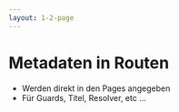 ```yaml
---
layout: 1-2-page
---
```


# Metadaten in Routen

* Werden direkt in den Pages angegeben
* Für Guards, Titel, Resolver, etc ...

<template v-slot:right>
<div class="p-8 pb-0 flex flex-col">

<div class="font-bold">

Metadaten werden als `routeMeta` Variable deklariert
</div>

```typescript
import {RouteMeta} from "@analogjs/router";
import {Component} from "@angular/core";

export const routeMeta: RouteMeta = {
  title: 'About',
  canActivate: [() => true]
  /* ... */
}
@Component({
  template: '<div>About</div>'
})
export class AboutPageComponent {}
```

<div class="mt-4">
<div class="font-bold">

Redirect Routes werden als `routeMeta` ohne Komponente definiert
</div>

```typescript
import {RouteMeta} from "@analogjs/router";

export const routeMeta: RouteMeta = {
  redirectTo: '/home',
  pathMatch: 'full',
}
```
</div>
</div>

</template>

